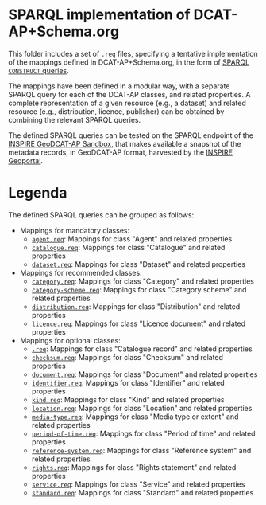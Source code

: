 <h1>SPARQL implementation of DCAT-AP+Schema.org</h1>
<p>This folder includes a set of <code>.req</code> files, specifying a tentative implementation of the mappings defined in DCAT-AP+Schema.org, in the form of <a target="_blank" href="https://www.w3.org/TR/sparql11-query/#construct">SPARQL <code>CONSTRUCT</code> queries</a>.</p>
<p>The mappings have been defined in a modular way, with a separate SPARQL query for each of the DCAT-AP classes, and related properties. A complete representation of a given resource (e.g., a dataset) and related resource (e.g., distribution, licence, publisher) can be obtained by combining the relevant SPARQL queries.</p>
<p>The defined SPARQL queries can be tested on the SPARQL endpoint of the <a target="_blank" href="http://inspire-sandbox.jrc.ec.europa.eu/geodcat-ap/">INSPIRE GeoDCAT-AP Sandbox</a>, that makes available a snapshot of the metadata records, in GeoDCAT-AP format, harvested by the <a target="_blank" href="http://inspire-geoportal.ec.europa.eu/">INSPIRE Geoportal</a>.</p>
<h1>Legenda</h1>
<p>The defined SPARQL queries can be grouped as follows:</p>
<ul>
<li>Mappings for mandatory classes:
<ul>
<li><a href="./agent.req"><code>agent.req</code></a>: Mappings for class "Agent" and related properties</li>
<li><a href="./catalogue.req"><code>catalogue.req</code></a>: Mappings for class "Catalogue" and related properties</li>
<li><a href="./dataset.req"><code>dataset.req</code></a>: Mappings for class "Dataset" and related properties</li>
</ul>
</li>
<li>Mappings for recommended classes:
<ul>
<li><a href="./category.req"><code>category.req</code></a>: Mappings for class "Category" and related properties</li>
<li><a href="./category-scheme.req"><code>category-scheme.req</code></a>: Mappings for class "Category scheme" and related properties</li>
<li><a href="./distribution.req"><code>distribution.req</code></a>: Mappings for class "Distribution" and related properties</li>
<li><a href="./licence.req"><code>licence.req</code></a>: Mappings for class "Licence document" and related properties</li>
</ul>
</li>
<li>Mappings for optional classes:
<ul>
<li><a href="./catalogue-record.req"><code>.req</code></a>: Mappings for class "Catalogue record" and related properties</li>
<li><a href="./checksum.req"><code>checksum.req</code></a>: Mappings for class "Checksum" and related properties</li>
<li><a href="./document.req"><code>document.req</code></a>: Mappings for class "Document" and related properties</li>
<li><a href="./identifier.req"><code>identifier.req</code></a>: Mappings for class "Identifier" and related properties</li>
<li><a href="./kind.req"><code>kind.req</code></a>: Mappings for class "Kind" and related properties</li>
<li><a href="./location.req"><code>location.req</code></a>: Mappings for class "Location" and related properties</li>
<li><a href="./media-type.req"><code>media-type.req</code></a>: Mappings for class "Media type or extent" and related properties</li>
<li><a href="./period-of-time.req"><code>period-of-time.req</code></a>: Mappings for class "Period of time" and related properties</li>
<li><a href="./reference-system.req"><code>reference-system.req</code></a>: Mappings for class "Reference system" and related properties</li>
<li><a href="./rights.req"><code>rights.req</code></a>: Mappings for class "Rights statement" and related properties</li>
<li><a href="./service.req"><code>service.req</code></a>: Mappings for class "Service" and related properties</li>
<li><a href="./standard.req"><code>standard.req</code></a>: Mappings for class "Standard" and related properties</li>
</ul>
</li>
</ul>
